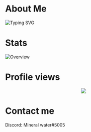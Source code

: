 # About Me
![Typing SVG](https://readme-typing-svg.herokuapp.com/?color=8803fc&lines=SWAG)

# Stats

![Overview](https://github-readme-stats.vercel.app/api?username=AquaMinerale2b2t&count_private=true&title_color=CC88BB&text_color=885566&bg_color=20,F2FBFF,E6F8FF,FFE6EB,FFF2F5)

# Profile views

<p align="center">
  <img src="https://count.getloli.com/get/@AquaMinerale2b2t?theme=gelbooru" />
</p>

# Contact me
Discord: Mineral water#5005

